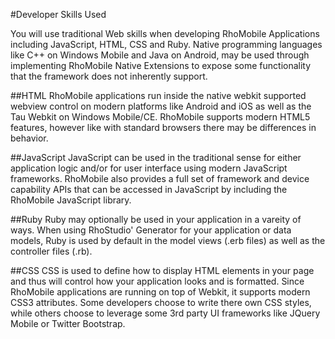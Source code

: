 #Developer Skills Used

You will use traditional Web skills when developing RhoMobile Applications including JavaScript, HTML, CSS and Ruby. Native programming languages like C++ on Windows Mobile and Java on Android, may be used through implementing RhoMobile Native Extensions to expose some functionality that the framework does not inherently support.


##HTML
RhoMobile applications run inside the native webkit supported webview control on modern platforms like Android and iOS as well as the Tau Webkit on Windows Mobile/CE. RhoMobile supports modern HTML5 features, however like with standard browsers there may be differences in behavior.

##JavaScript
JavaScript can be used in the traditional sense for either application logic and/or for user interface using modern JavaScript frameworks. RhoMobile also provides a full set of framework and device capability APIs that can be accessed in JavaScript by including the RhoMobile JavaScript library.

##Ruby
Ruby may optionally be used in your application in a vareity of ways. When using RhoStudio' Generator for your application or data models, Ruby is used by default in the model views (.erb files) as well as the controller files (.rb).

##CSS
CSS is used to define how to display HTML elements in your page and thus will control how your application looks and is formatted. Since RhoMobile applications are running on top of Webkit, it supports modern CSS3 attributes. Some developers choose to write there own CSS styles, while others choose to leverage some 3rd party UI frameworks like JQuery Mobile or Twitter Bootstrap.